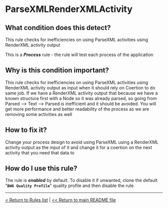 # ParseXMLRenderXMLActivity

## What condition does this detect?

This rule checks for inefficiencies on using ParseXML activities using RenderXML activity output

This is a ***Process*** rule - the rule will test each process of the application

## Why is this condition important?

This rule checks for inefficiencies on using ParseXML activities using RenderXML activity output as input when it should rely on Coertion to do same job. If we have a RenderXML activity output that because we have a known structure first with a Node so it was already parsed, so going from Parsed --> Text --> Parsed is inefficient and it should be avoided. You will get more performance and better readability of the process as we are removing some activities as well

## How to fix it?

Change your process design to avoid using ParseXML using a RenderXML activity output as the input of it and change it for a coertion on the next activity that you need that data to

## How do I use this rule?

The rule is **_enabled_** by default. To disable it if unwanted, clone the default "**`BW6 Quality Profile`**" quality profile and then disable the rule.

---
[< Return to Rules list](./RULES.md) |  [<< Return to main README file](../../../README.md)
